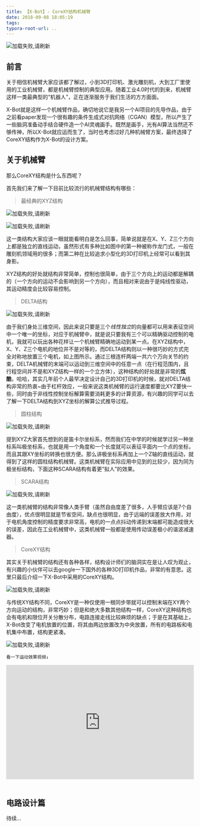 ```yaml
---
title: 【X-Bot】- CoreXY结构机械臂
date: 2018-09-08 18:05:19
tags:
typora-root-url: ..
---
```


![加载失败,请刷新](/img/xbot1.jpg)

## 前言

关于相信机械臂大家应该都了解过，小到3D打印机、激光雕刻机，大到工厂里使用的工业机械臂，都是机械臂控制的典型应用。随着工业4.0时代的到来，机械臂这样一类最典型的“机器人”，正在逐渐服务于我们生活的方方面面。

X-Bot就是这样一个机械臂作品，确切地说它是我另一个AI项目的先导作品，由于之前看paper发现一个很有趣的条件生成式对抗网络（CGAN）模型，所以产生了一些脑洞准备动手结合硬件造一个AI灵魂画手。既然是画手，光有AI算法当然还不够传神，所以X-Bot就应运而生了，当时也考虑过好几种机械臂方案，最终选择了CoreXY结构作为X-Bot的设计方案。

## 关于机械臂

那么CoreXY结构是什么东西呢？

首先我们来了解一下目前比较流行的机械臂结构有哪些：

<!--more-->

>  最经典的XYZ结构

![加载失败,请刷新](/img/xbot2.jpg) 

![加载失败,请刷新](/img/xbot3.jpg)

  这一类结构大家应该一眼就能看明白是怎么回事，简单说就是在X、Y、Z三个方向上都是独立的直线运动，虽然形式有多种比如图中的第一种被称作龙门式，一般在雕刻机领域用的很多；而第二种在比较追求小型化的3D打印机上经常可以看到其身影。

  XYZ结构的好处就结构非常简单，控制也很简单，由于三个方向上的运动都是解耦的（一个方向的运动不会影响到另一个方向），而且相对来说由于是纯线性驱动，其运动精度会比较容易控制。

> DELTA结构

![加载失败,请刷新](/img/xbot4.jpg)

由于我们身处三维空间，因此来说只要是三个*线性独立*的向量都可以用来表征空间中一个唯一的坐标，对应于机械臂中，就是说只要我有三个可以精确驱动控制的电机，我就可以玩出各种花样让一个机械臂精确地运动到某一点。在XYZ结构中，X、Y、Z三个电机的地位并不是对等的，而DELTA结构则以一种很巧妙的方式完全对称地放置三个电机，如上图所示。通过三根连杆两端一共六个万向关节的约束，DELTA机械臂的末端可以运动到三维空间中的任意一点（在行程范围内，且行程空间并不是和XYZ结构一样的一个立方体），这种结构的好处就是非常的**炫酷**，哈哈，其实几年前个人最早决定设计自己的3D打印机的时候，就对DELTA结构非常的热衷~由于杠杆效应，一般来说这类机械臂的运行速度都要比XYZ要快一些，同时由于非线性控制坐标解算需要消耗更多的计算资源，有兴趣的同学可以去了解一下DELTA结构到XYZ坐标的解算公式推导过程。

> 圆柱结构

![加载失败,请刷新](/img/xbot5.jpg)

提到XYZ大家首先想到的是笛卡尔坐标系，然而我们在中学的时候就学过另一种坐标系叫极坐标系，也就是用一个角度和一个长度就可以表征平面内一个点的坐标，而且其跟XY坐标的转换也很方便。那么讲极坐标系再加上一个Z轴的直线运动，就得到了这样的圆柱结构机械臂。这类机械臂在实际应用中见到的比较少，因为同为极坐标结构，下面这种SCARA结构有着更“拟人”的效果。

> SCARA结构

![加载失败,请刷新](/img/xbot6.png)

这一类机械臂的结构非常像人类手臂（虽然自由度差了很多，人手臂应该是7个自由度），优点很明显就是节省空间，缺点也很明显，由于远端的误差放大作用，对于电机角度控制的精度要求非常高，电机的一点点抖动传递到末端都可能造成很大的误差，因此在工业机械臂中，这类机械臂一般都是使用传动误差极小的谐波减速器。

> CoreXY结构

其实关于机械臂的结构还有各种各样，结构设计师们的脑洞实在是让人叹为观止，有兴趣的小伙伴可以去google一下国外的各种3D打印机作品，非常的有意思。这里只最后介绍一下X-Bot中采用的CoreXY结构。

![加载失败,请刷新](/img/xbot7.jpg)

与传统XY结构不同，CoreXY是一种仅使用一根同步带就可以控制末端在XY两个方向运动的结构，非常巧妙；但是和绝大多数其他结构一样，CoreXY这种结构也会有电机和限位开关分散分布，电路连接走线比较麻烦的缺点；于是在其基础上，X-Bot改变了电机放置的位置，将其由两边放置改为中央放置，所有的电路板和电机集中布置，结构更紧凑。 

![加载失败,请刷新](/img/xbot8.jpg)

```
看一下运动效果视频↓
```
<div style="height: 0;padding-bottom: 61%;position: relative;">
<iframe width="560" height="315" src="http://player.youku.com/embed/XMzk0MDkzMDcyOA" frameborder="0" allowfullscreen="" style="position: absolute;height: 100%;width: 100%;"></iframe>

</div>  

<br />

## 电路设计篇
待续...